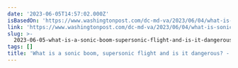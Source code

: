 ```yaml
---
date: '2023-06-05T14:57:02.000Z'
isBasedOn: 'https://www.washingtonpost.com/dc-md-va/2023/06/04/what-is-sonic-boom-planes/'
link: 'https://www.washingtonpost.com/dc-md-va/2023/06/04/what-is-sonic-boom-planes/'
slug: >-
  2023-06-05-what-is-a-sonic-boom-supersonic-flight-and-is-it-dangerous-the-washingt
tags: []
title: 'What is a sonic boom, supersonic flight and is it dangerous? - The Washingt'
---
```


